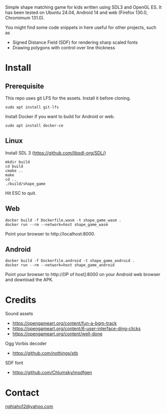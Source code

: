 Simple shape matching game for kids written using SDL3 and OpenGL ES.
It has been tested on Ubuntu 24.04, Android 14 and web (Firefox 130.0, Chromimum 131.0).

You might find some code snippets in here useful for other projects, such as

- Signed Distance Field (SDF) for rendering sharp scaled fonts 
- Drawing polygons with control over line thickness 

# Install
## Prerequisite
This repo uses git LFS for the assets. Install it before cloning.
```
sudo apt install git-lfs
```

Install Docker if you want to build for Android or web.
```
sudo apt install docker-ce
```

## Linux
Install SDL 3 (https://github.com/libsdl-org/SDL/)

```
mkdir build
cd build
cmake ..
make
cd ..
./build/shape_game
```

Hit ESC to quit.

## Web
```
docker build -f Dockerfile.wasm -t shape_game_wasm .
docker run --rm --network=host shape_game_wasm
```

Point your browser to http://localhost:8000.

## Android
```
docker build -f Dockerfile.android -t shape_game_android .
docker run --rm --network=host shape_game_android
```

Point your browser to http://[IP of host]:8000 on your Android web browser and download the APK.

# Credits
Sound assets 
- https://opengameart.org/content/fun-a-bgm-track
- https://opengameart.org/content/6-user-interface-ding-clicks
- https://opengameart.org/content/well-done

Ogg Vorbis decoder
- https://github.com/nothings/stb

SDF font
- https://github.com/Chlumsky/msdfgen

# Contact
nghiaho12@yahoo.com
